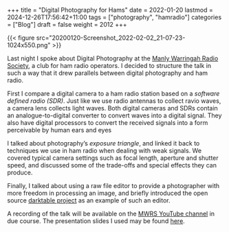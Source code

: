 +++
title = "Digital Photography for Hams"
date = 2022-01-20
lastmod = 2024-12-26T17:56:42+11:00
tags = ["photography", "hamradio"]
categories = ["Blog"]
draft = false
weight = 2012
+++

{{< figure src="20200120-Screenshot_2022-02-02_21-07-23-1024x550.png" >}}

Last night I spoke about Digital Photography at the [Manly Warringah Radio Society](https://www.mwrs.org.au/), a club for ham radio operators. I decided to structure the talk in such a way that it drew parallels between digital photography and ham radio.

First I compare a digital camera to a ham radio station based on a _software defined radio (SDR)_. Just like we use radio antennas to collect ravio waves, a camera lens collects light waves. Both digital cameras and SDRs contain an analogue-to-digital converter to convert waves into a digital signal. They also have digital processors to convert the received signals into a form perceivable by human ears and eyes

I talked about photography’s _exposure triangle_, and linked it back to techniques we use in ham radio when dealing with weak signals. We covered typical camera settings such as focal length, aperture and shutter speed, and discussed some of the trade-offs and special effects they can produce.

Finally, I talked about using a raw file editor to provide a photographer with more freedom in processing an image, and briefly introduced the open source [darktable project](https://www.darktable.org/) as an example of such an editor.

A recording of the talk will be available on the [MWRS YouTube channel](https://www.youtube.com/user/VK2MB) in due course. The presentation slides I used may be found [here](20220120-photography_for_hams.pdf).
